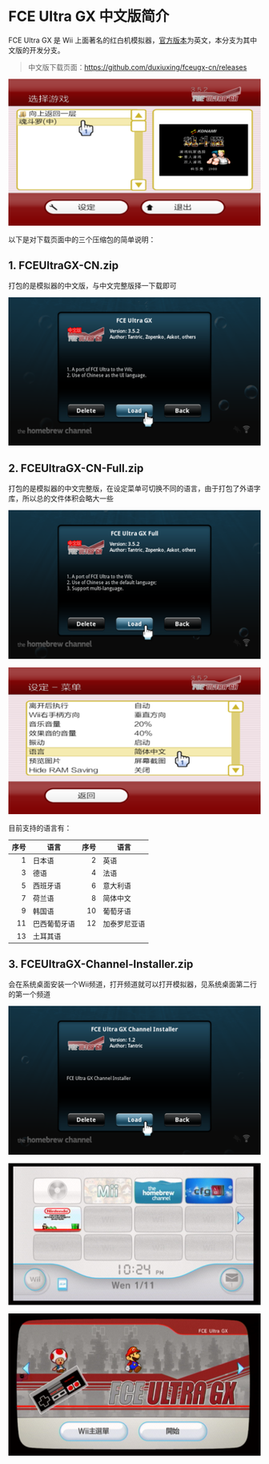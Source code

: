# FCE Ultra GX 中文版简介


FCE Ultra GX 是 Wii 上面著名的红白机模拟器，[官方版本](http://wiibrew.org/wiki/FCE_Ultra_GX)为英文，本分支为其中文版的开发分支。

> 中文版下载页面：<https://github.com/duxiuxing/fceugx-cn/releases>

![中文版界面](./fceugx-cn.png)

以下是对下载页面中的三个压缩包的简单说明：

## 1. FCEUltraGX-CN.zip

打包的是模拟器的中文版，与中文完整版择一下载即可

![中文版](./cn-only-description.png)

## 2. FCEUltraGX-CN-Full.zip

打包的是模拟器的中文完整版，在设定菜单可切换不同的语言，由于打包了外语字库，所以总的文件体积会略大一些

![中文完整版](./cn-full-description.png)

![在设定菜单可切换不同的语言](./settings-menu-language-cn.png)

目前支持的语言有：

| 序号 | 语言 | 序号 | 语言 |
| ---: | --- | ---: | --- |
| 1 | 日本语 | 2 | 英语 |
| 3 | 德语 | 4 | 法语 |
| 5 | 西班牙语 | 6 | 意大利语 |
| 7 | 荷兰语 | 8 | 简体中文 |
| 9 | 韩国语 | 10 | 葡萄牙语 |
| 11 | 巴西葡萄牙语 | 12 | 加泰罗尼亚语 |
| 13 | 土耳其语 | | |

## 3. FCEUltraGX-Channel-Installer.zip

会在系统桌面安装一个Wii频道，打开频道就可以打开模拟器，见系统桌面第二行的第一个频道

![频道安装器](./channel-installer.png)

![频道图标](./channel-icon.png)

![频道预览](./channel-banner.png)
